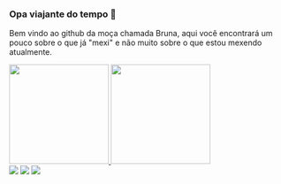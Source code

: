 ### Opa viajante do tempo 👋

Bem vindo ao github da moça chamada Bruna, aqui você encontrará um pouco sobre o que já "mexi" e não muito sobre o que estou mexendo atualmente.

<div style="align=center">
<a href="https://github.com/seu-usuário-aqui">
<img height="180em" src="https://github-readme-stats.vercel.app/api/top-langs/?username=brunats&layout=compact&langs_count=7&theme=dracula"/>
<img height="180em" src="https://github-readme-stats.vercel.app/api?username=brunats&show_icons=true&theme=dracula&include_all_commits=true&count_private=true"/>
</div>

<div>
<a href="https://instagram.com/brunats" target="_blank"><img src="https://img.shields.io/badge/-Instagram-%23E4405F?style=for-the-badge&logo=instagram&logoColor=white" target="_blank"></a>
<a href = "mailto:contato@silvatavares.bruna@gmail.com"><img src="https://img.shields.io/badge/Gmail-D14836?style=for-the-badge&logo=gmail&logoColor=white" target="_blank"></a>
<a href="https://www.linkedin.com/in/brunats" target="_blank"><img src="https://img.shields.io/badge/-LinkedIn-%230077B5?style=for-the-badge&logo=linkedin&logoColor=white" target="_blank"></a>   
</div>
